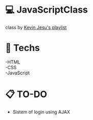 # :computer: JavaScriptClass

class by <a href="https://www.youtube.com/playlist?list=PLBnXXDBNZQpJKH1Fx2EAbKbG9p_dV_pKW"> Kevin Jesu's playlist </a>

# :rocket: Techs

-HTML <br/>
-CSS <br/>
-JavaScript

# :clipboard: TO-DO

- Sistem of login using AJAX

